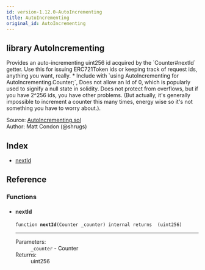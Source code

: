 ```yaml
---
id: version-1.12.0-AutoIncrementing
title: AutoIncrementing
original_id: AutoIncrementing
---
```


<div class="contract-doc"><div class="contract"><h2 class="contract-header"><span class="contract-kind">library</span> AutoIncrementing</h2><p class="description">Provides an auto-incrementing uint256 id acquired by the `Counter#nextId` getter. Use this for issuing ERC721Token ids or keeping track of request ids, anything you want, really. * Include with `using AutoIncrementing for AutoIncrementing.Counter;`, Does not allow an Id of 0, which is popularly used to signify a null state in solidity. Does not protect from overflows, but if you have 2^256 ids, you have other problems. (But actually, it&#x27;s generally impossible to increment a counter this many times, energy wise so it&#x27;s not something you have to worry about.).</p><div class="source">Source: <a href="https://github.com/OpenZeppelin/zeppelin-solidity/blob/v1.12.0/contracts/AutoIncrementing.sol" target="_blank">AutoIncrementing.sol</a></div><div class="author">Author: Matt Condon (@shrugs)</div></div><div class="index"><h2>Index</h2><ul><li><a href="AutoIncrementing.html#nextId">nextId</a></li></ul></div><div class="reference"><h2>Reference</h2><div class="functions"><h3>Functions</h3><ul><li><div class="item function"><span id="nextId" class="anchor-marker"></span><h4 class="name">nextId</h4><div class="body"><code class="signature">function <strong>nextId</strong><span>(Counter _counter) </span><span>internal </span><span>returns  (uint256) </span></code><hr/><dl><dt><span class="label-parameters">Parameters:</span></dt><dd><div><code>_counter</code> - Counter</div></dd><dt><span class="label-return">Returns:</span></dt><dd>uint256</dd></dl></div></div></li></ul></div></div></div>
